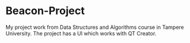 # Beacon-Project
My project work from Data Structures and Algorithms course in Tampere University. The project has a UI which works with QT Creator.
